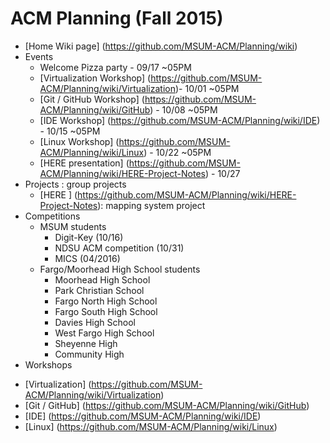 # ACM Planning (Fall 2015)

+ [Home Wiki page] (https://github.com/MSUM-ACM/Planning/wiki)
+ Events
  - Welcome Pizza party - 09/17 ~05PM
  - [Virtualization Workshop] (https://github.com/MSUM-ACM/Planning/wiki/Virtualization)- 10/01 ~05PM
  - [Git / GitHub Workshop] (https://github.com/MSUM-ACM/Planning/wiki/GitHub) - 10/08 ~05PM
  - [IDE Workshop] (https://github.com/MSUM-ACM/Planning/wiki/IDE) - 10/15 ~05PM
  - [Linux Workshop] (https://github.com/MSUM-ACM/Planning/wiki/Linux) - 10/22 ~05PM
  - [HERE presentation] (https://github.com/MSUM-ACM/Planning/wiki/HERE-Project-Notes) - 10/27
+ Projects          : group projects 
  - [HERE ] (https://github.com/MSUM-ACM/Planning/wiki/HERE-Project-Notes): mapping system project
+ Competitions
  - MSUM students
    - Digit-Key (10/16)
    - NDSU ACM competition (10/31)
    - MICS (04/2016)
  - Fargo/Moorhead High School students
    - Moorhead High School
    - Park Christian School
    - Fargo North High School
    - Fargo South High School
    - Davies High School
    - West Fargo High School
    - Sheyenne High
    - Community High
+ Workshops
 - [Virtualization] (https://github.com/MSUM-ACM/Planning/wiki/Virtualization)
 - [Git / GitHub] (https://github.com/MSUM-ACM/Planning/wiki/GitHub)
 - [IDE] (https://github.com/MSUM-ACM/Planning/wiki/IDE)
 - [Linux] (https://github.com/MSUM-ACM/Planning/wiki/Linux)
